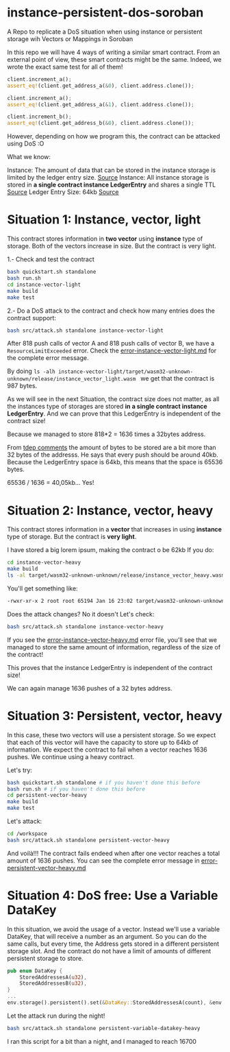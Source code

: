 # instance-persistent-dos-soroban
A Repo to replicate a DoS situation when using instance or persistent storage wih Vectors or Mappings in Soroban

In this repo we will have 4 ways of writing a similar smart contract. From an external point of view, these smart contracts might be the same. Indeed, we wrote the exact same test for all of them!

```rust
client.increment_a();
assert_eq!(client.get_address_a(&0), client.address.clone());

client.increment_a();
assert_eq!(client.get_address_a(&1), client.address.clone());

client.increment_b();
assert_eq!(client.get_address_b(&0), client.address.clone());
```

However, depending on how we program this, the contract can be attacked using DoS :O

What we know:

Instance: The amount of data that can be stored in the instance storage is limited by the ledger entry size. [Source](https://docs.rs/soroban-sdk/latest/soroban_sdk/storage/struct.Storage.html#method.instance)
Instance: All instance storage is stored in **a single contract instance LedgerEntry** and shares a single TTL [Source](https://soroban.stellar.org/docs/soroban-internals/state-archival)
Ledger Entry Size: 64kb [Source](https://soroban.stellar.org/docs/soroban-internals/fees-and-metering#resource-limits)

# Situation 1: Instance, vector, light
This contract stores information in **two vector** using **instance** type of storage. Both of the vectors increase in size. But the contract is very light.

1.- Check and test the contract
```bash
bash quickstart.sh standalone
bash run.sh
cd instance-vector-light
make build
make test
```

2.- Do a DoS attack to the contract and check how many entries does the contract support:
```bash
bash src/attack.sh standalone instance-vector-light
```

After 818 push calls of vector A and 818 push calls of vector B, we have a `ResourceLimitExceeded` error.
Check the [error-instance-vector-light.md](error-instance-vector-light.md) for the complete error message.

By doing `ls -alh instance-vector-light/target/wasm32-unknown-unknown/release/instance_vector_light.wasm ` we get that the contract is 987 bytes.

As we will see in the next Situation, the contract size does not matter, as all the instances type of storages are stored **in a single contract instance LedgerEntry**. And we can prove that this LedgerEntry is independent of the contract size!

Because we managed to store 818*2 = 1636 times a 32bytes address. 

From [tdep comments](https://discord.com/channels/897514728459468821/966788672164855829/1197477008930766918) the amount of bytes to be stored are a bit more than 32 bytes of the addresss. He says that every push should be around 40kb. Because the LedgerEntry space is 64kb, this means that the space is 65536 bytes.

65536 / 1636 = 40,05kb... Yes!

# Situation 2: Instance, vector, heavy
This contract stores information in a **vector** that increases in using **instance** type of storage. But the contract is **very light**.

I have stored a big lorem ipsum, making the contract o be 62kb
If you do:
```bash
cd instance-vector-heavy
make build
ls -al target/wasm32-unknown-unknown/release/instance_vector_heavy.wasm 
```

You'll get something like:
```bash
-rwxr-xr-x 2 root root 65194 Jan 16 23:02 target/wasm32-unknown-unknown/release/instance_vector_heavy.wasm
```

Does the attack changes? No it doesn't
Let's check:

```bash
bash src/attack.sh standalone instance-vector-heavy

```
If you see the [error-instance-vector-heavy.md](error-instance-vector-heavy.md) error file, you'll see that we managed to store the same amount of information, regardless of the size of the contract!

This proves that the instance LedgerEntry is independent of the contract size!

We can again manage 1636 pushes of a 32 bytes address.

# Situation 3: Persistent, vector, heavy

In this case, these two vectors will use a persistent storage. So we expect that each of this vector will have the capacity to store up to 64kb of information. We expect the contract to fail when a vector reaches 1636 pushes. We continue using a heavy contract.

Let's try:

```bash
bash quickstart.sh standalone # if you haven't done this before
bash run.sh # if you haven't done this before
cd persistent-vector-heavy
make build
make test

```

Let's attack:
```bash
cd /workspace
bash src/attack.sh standalone persistent-vector-heavy
```

And voilà!!! The contract fails endeed when after one vector reaches a total amount of 1636 pushes.
You can see the complete error message in [error-persistent-vector-heavy.md](error-persistent-vector-heavy.md)

# Situation 4: DoS free: Use a Variable DataKey
In this situation, we avoid the usage of a vector. Instead we'll use a variable DataKey, that will receive a number as an argument. So you can do the same calls, but every time, the Address gets stored in a different persistent storage slot. And the contract do not have a limit of amounts of different persistent storage to store.

```rust
pub enum DataKey {
    StoredAddressesA(u32),
    StoredAddressesB(u32),
}
...
env.storage().persistent().set(&DataKey::StoredAddressesA(count), &env.current_contract_address().clone());
```

Let the attack run during the night! 
```bash
bash src/attack.sh standalone persistent-variable-datakey-heavy
```

I ran this script for a bit than a night, and I managed to reach 16700 


